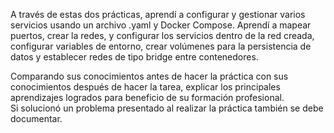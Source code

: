 A través de estas dos prácticas, aprendí a configurar y gestionar varios servicios usando un archivo .yaml y Docker Compose. Aprendí a mapear puertos, crear la redes, y configurar los servicios dentro de la red creada, configurar variables de entorno, crear volúmenes para la persistencia de datos y establecer redes de tipo bridge entre contenedores.
 
Comparando sus conocimientos antes de hacer la práctica con sus conocimientos después de hacer la tarea, explicar los principales aprendizajes logrados para beneficio de su formación profesional.  
Si solucionó un problema presentado al realizar la práctica también se debe documentar.
